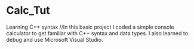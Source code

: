 # Calc_Tut
Learning C++ syntax
//In this basic project I coded a simple console calculator to get familiar with C++ syntax and data types. I also learned to debug and use Microsoft Visual Studio.

